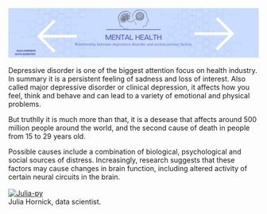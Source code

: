  <img  src="https://github.com/juliahornick/mental_health_evaluation/blob/main/image/header1.png?raw=true"/>  
 
  Depressive disorder is one of the biggest attention focus on health industry. In summary it is a persistent feeling of sadness and loss of interest. Also called major depressive disorder or clinical depression, it affects how you feel, think and behave and can lead to a variety of emotional and physical problems.
  
  But truthlly it is much more than that, it is a desease that affects around 500 million people around the world, and the second cause of death in people from 15 to 29 years old.
  
  Possible causes include a combination of biological, psychological and social sources of distress. Increasingly, research suggests that these factors may cause changes in brain function, including altered activity of certain neural circuits in the brain.

<a href="https://www.linkedin.com/in/juliahornick" target="_blank"><img align="center" alt="Julia-py" height="50" width="70" src="https://cdn.jsdelivr.net/gh/devicons/devicon/icons/linkedin/linkedin-original.svg" target="_blank"></a>  
Julia Hornick, data scientist.
